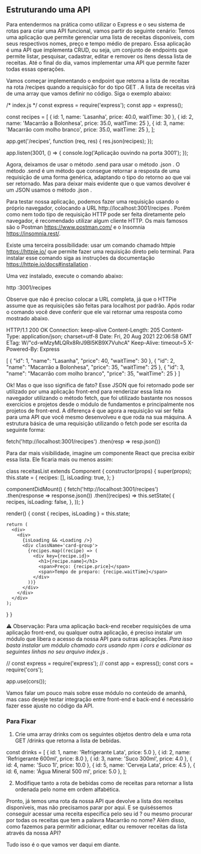 ## Estruturando uma API

Para entendermos na prática como utilizar o Express e o seu sistema de rotas para criar uma API funcional, vamos partir do seguinte cenário: Temos uma aplicação que permite gerenciar uma lista de receitas disponíveis, com seus respectivos nomes, preço e tempo médio de preparo. Essa aplicação é uma API que implementa CRUD, ou seja, um conjunto de endpoints que permite listar, pesquisar, cadastrar, editar e remover os itens dessa lista de receitas. Até o final do dia, vamos implementar uma API que permite fazer todas essas operações.

Vamos começar implementando o endpoint que retorna a lista de receitas na rota /recipes quando a requisição for do tipo GET . A lista de receitas virá de uma array que vamos definir no código. Siga o exemplo abaixo:

/* index.js */
const express = require('express');
const app = express();

const recipes = [
  { id: 1, name: 'Lasanha', price: 40.0, waitTime: 30 },
  { id: 2, name: 'Macarrão a Bolonhesa', price: 35.0, waitTime: 25 },
  { id: 3, name: 'Macarrão com molho branco', price: 35.0, waitTime: 25 },
];

app.get('/recipes', function (req, res) {
  res.json(recipes);
});

app.listen(3001, () => {
  console.log('Aplicação ouvindo na porta 3001');
});

Agora, deixamos de usar o método .send para usar o método .json . O método .send é um método que consegue retornar a resposta de uma requisição de uma forma genérica, adaptando o tipo do retorno ao que vai ser retornado. Mas para deixar mais evidente que o que vamos devolver é um JSON usamos o método .json .

Para testar nossa aplicação, podemos fazer uma requisição usando o próprio navegador, colocando a URL http://localhost:3001/recipes . Porém como nem todo tipo de requisição HTTP pode ser feita diretamente pelo navegador, é recomendado utilizar algum cliente HTTP. Os mais famosos são o Postman https://www.postman.com/ e o Insomnia https://insomnia.rest/.

Existe uma terceira possibilidade: usar um comando chamado httpie https://httpie.io/ que permite fazer uma requisição direto pelo terminal. Para instalar esse comando siga as instruções da documentação https://httpie.io/docs#installation .

Uma vez instalado, execute o comando abaixo:

http :3001/recipes

Observe que não é preciso colocar a URL completa, já que o HTTPie assume que as requisições são feitas para localhost por padrão. Após rodar o comando você deve conferir que ele vai retornar uma resposta como mostrado abaixo.

HTTP/1.1 200 OK
Connection: keep-alive
Content-Length: 205
Content-Type: application/json; charset=utf-8
Date: Fri, 20 Aug 2021 22:06:58 GMT
ETag: W/"cd-wMzyMLQRx8RrJ9Bl5KB9X7VuhcA"
Keep-Alive: timeout=5
X-Powered-By: Express

[
    {
        "id": 1,
        "name": "Lasanha",
        "price": 40,
        "waitTime": 30
    },
    {
        "id": 2,
        "name": "Macarrão a Bolonhesa",
        "price": 35,
        "waitTime": 25
    },
    {
        "id": 3,
        "name": "Macarrão com molho branco",
        "price": 35,
        "waitTime": 25
    }
]

Ok! Mas o que isso significa de fato? Esse JSON que foi retornado pode ser utilizado por uma aplicação front-end para renderizar essa lista no navegador utilizando o método fetch, que foi utilizado bastante nos nossos exercícios e projetos desde o módulo de fundamentos e principalmente nos projetos de front-end. A diferença é que agora a requisição vai ser feita para uma API que você mesmo desenvolveu e que roda na sua máquina. A estrutura básica de uma requisição utilizando o fetch pode ser escrita da seguinte forma:

fetch('http://localhost:3001/recipes')
    .then(resp => resp.json())

Para dar mais visibilidade, imagine um componente React que precisa exibir essa lista. Ele ficaria mais ou menos assim:

class receitasList extends Component {
  constructor(props) {
    super(props);
    this.state = {
      recipes: [],
      isLoading: true,
    };
  }

  componentDidMount() {
    fetch('http://localhost:3001/recipes')
      .then(response => response.json())
      .then((recipes) => this.setState(
        {
          recipes,
          isLoading: false,
        },
      ));
  }

  render() {
    const { recipes, isLoading } = this.state;

    return (
      <div>
        <div>
          {isLoading && <Loading />}
          <div className='card-group'>
            {recipes.map((recipe) => (
              <div key={recipe.id}>
                <h1>{recipe.name}</h1>
                <span>Preço: {recipe.price}</span>
                <span>Tempo de preparo: {recipe.waitTime}</span>
              </div>
            ))}
          </div>
        </div>
      </div>
    );
  }
}

⚠️ Observação: Para uma aplicação back-end receber requisições de uma aplicação front-end, ou qualquer outra aplicação, é preciso instalar um módulo que libera o acesso da nossa API para outras aplicações. *Para isso basta instalar um módulo chamado cors usando npm i cors e adicionar as seguintes linhas no seu arquivo index.js* .

// const express = require('express');
// const app = express();
const cors = require('cors');

app.use(cors());

Vamos falar um pouco mais sobre esse módulo no conteúdo de amanhã, mas caso deseje testar integração entre front-end e back-end é necessário fazer esse ajuste no código da API.


### Para Fixar

1) Crie uma array drinks com os seguintes objetos dentro dela e uma rota GET /drinks que retorna a lista de bebidas.

 const drinks = [
    { id: 1, name: 'Refrigerante Lata', price: 5.0 },
    { id: 2, name: 'Refrigerante 600ml', price: 8.0 },
    { id: 3, name: 'Suco 300ml', price: 4.0 },
    { id: 4, name: 'Suco 1l', price: 10.0 },
    { id: 5, name: 'Cerveja Lata', price: 4.5 },
    { id: 6, name: 'Água Mineral 500 ml', price: 5.0 },
];

2) Modifique tanto a rota de bebidas como de receitas para retornar a lista ordenada pelo nome em ordem alfabética.

Pronto, já temos uma rota da nossa API que devolve a lista dos receitas disponíveis, mas não precisamos parar por aqui. E se quiséssemos conseguir acessar uma receita específica pelo seu id ? ou mesmo procurar por todas os receitas que tem a palavra Macarrão no nome? Além disso, como fazemos para permitir adicionar, editar ou remover receitas da lista através da nossa API?

Tudo isso é o que vamos ver daqui em diante.
